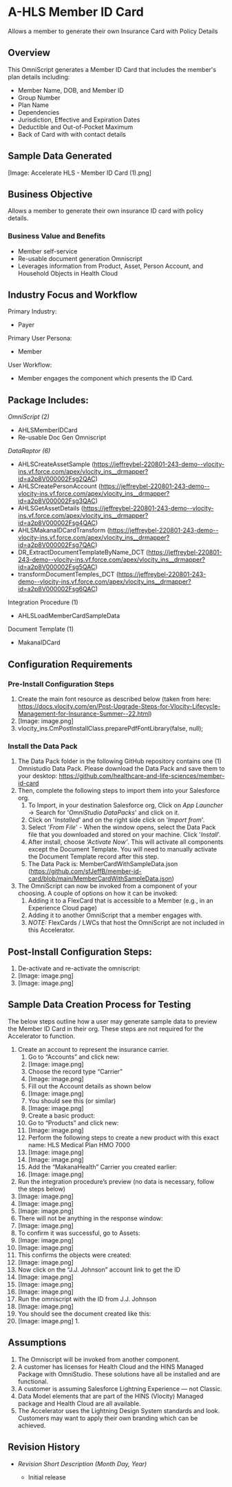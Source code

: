 <h1>A-HLS Member ID Card</h1>

Allows a member to generate their own Insurance Card with Policy Details

<h2>Overview</h2>

This OmniScript generates a Member ID Card that includes the member's plan details including:

* Member Name, DOB, and Member ID
* Group Number
* Plan Name
* Dependencies
* Jurisdiction, Effective and Expiration Dates
* Deductible and Out-of-Pocket Maximum
* Back of Card with with contact details

<h2>Sample Data Generated</h2>

[Image: Accelerate HLS - Member ID Card (1).png]

<h2>Business Objective</h2>

Allows a member to generate their own insurance ID card with policy details.

<h3>Business Value and Benefits</h3>

* Member self-service
* Re-usable document generation Omniscript
* Leverages information from Product, Asset, Person Account, and Household Objects in Health Cloud


<h2>Industry Focus and Workflow</h2>

Primary Industry:

* Payer

Primary User Persona:

* Member

User Workflow:

* Member engages the component which presents the ID Card. 


<h2>Package Includes:</h2>

*OmniScript (2)*

* AHLSMemberIDCard
* Re-usable Doc Gen Omniscript

*DataRaptor (6)*

* AHLSCreateAssetSample (https://jeffreybel-220801-243-demo--vlocity-ins.vf.force.com/apex/vlocity_ins__drmapper?id=a2p8V000002Fsg2QAC)
* AHLSCreatePersonAccount (https://jeffreybel-220801-243-demo--vlocity-ins.vf.force.com/apex/vlocity_ins__drmapper?id=a2p8V000002Fsg3QAC)
* AHLSGetAssetDetails (https://jeffreybel-220801-243-demo--vlocity-ins.vf.force.com/apex/vlocity_ins__drmapper?id=a2p8V000002Fsg4QAC)
* AHLSMakanaIDCardTransform (https://jeffreybel-220801-243-demo--vlocity-ins.vf.force.com/apex/vlocity_ins__drmapper?id=a2p8V000002Fsg7QAC)
* DR_ExtractDocumentTemplateByName_DCT (https://jeffreybel-220801-243-demo--vlocity-ins.vf.force.com/apex/vlocity_ins__drmapper?id=a2p8V000002Fsg5QAC)
* transformDocumentTemples_DCT (https://jeffreybel-220801-243-demo--vlocity-ins.vf.force.com/apex/vlocity_ins__drmapper?id=a2p8V000002Fsg6QAC)

Integration Procedure (1)

* AHLSLoadMemberCardSampleData

Document Template (1)

* MakanaIDCard


<h2>Configuration Requirements</h2>

<h3>Pre-Install Configuration Steps</h3>

1. Create the main font resource as described below (taken from here: https://docs.vlocity.com/en/Post-Upgrade-Steps-for-Vlocity-Lifecycle-Management-for-Insurance-Summer--22.html) 
2. [Image: image.png]
3. vlocity_ins.CmPostInstallClass.preparePdfFontLibrary(false, null);

<h3>Install the Data Pack</h3>

1. The Data Pack folder in the following GitHub repository contains one (1) Omnistudio Data Pack. Please download the Data Pack and save them to your desktop: https://github.com/healthcare-and-life-sciences/member-id-card
2. Then, complete the following steps to import them into your Salesforce org.
    1. To Import, in your destination Salesforce org, Click on *App Launcher* → Search for '*OmniStudio DataPacks*' and click on it.
    2. Click on '*Installed*' and on the right side click on '*Import from*'.
    3. Select '*From File*' - When the window opens, select the Data Pack file that you downloaded and stored on your machine. Click '*Install*'.
    4. After install, choose *‘Activate Now’*. This will activate all components except the Document Template. You will need to manually activate the Document Template record after this step. 
    5. The Data Pack is: MemberCardWithSampleData.json (https://github.com/sfJeffB/member-id-card/blob/main/MemberCardWithSampleData.json)
3. The OmniScript can now be invoked from a component of your choosing. A couple of options on how it can be invoked:
    1. Adding it to a FlexCard that is accessible to a Member (e.g., in an Experience Cloud page)
    2. Adding it to another OmniScript that a member engages with. 
    3. *NOTE:* FlexCards / LWCs that host the OmniScript are not included in this Accelerator. 

<h2>Post-Install Configuration Steps:</h2>

1. De-activate and re-activate the omniscript:
2. [Image: image.png]
3. [Image: image.png]


<h2>Sample Data Creation Process for Testing</h2>

The below steps outline how a user may generate sample data to preview the Member ID Card in their org. These steps are not required for the Accelerator to function.

1. Create an account to represent the insurance carrier.
    1. Go to “Accounts” and click new:
    2. [Image: image.png]
    3. Choose the record type “Carrier”
    4. [Image: image.png]
    5. Fill out the Account details as shown below
    6. [Image: image.png]
    7. You should see this (or similar)
    8. [Image: image.png]
    9. Create a basic product:
    10. Go to “Products” and click new: 
    11. [Image: image.png]
    12. Perform the following steps to create a new product with this exact name: 
        HLS Medical Plan HMO 7000
    13. [Image: image.png]
    14. [Image: image.png]
    15. Add the “MakanaHealth” Carrier you created earlier:
    16. [Image: image.png]
2. Run the integration procedure’s preview (no data is necessary, follow the steps below)
3. [Image: image.png]
4. [Image: image.png]
5. [Image: image.png]
6. There will not be anything in the response window:
7. [Image: image.png]
8. To confirm it was successful, go to Assets:
9. [Image: image.png]
10. [Image: image.png]
11. This confirms the objects were created:
12. [Image: image.png]
13. Now click on the “J.J. Johnson” account link to get the ID
14. [Image: image.png]
15. [Image: image.png]
16. [Image: image.png]
17. Run the omniscript with the ID from J.J. Johnson
18. [Image: image.png]
19. You should see the document created like this: 
20. [Image: image.png]
    1. 


<h2>Assumptions</h2>

1. The Omniscript will be invoked from another component.
2. A customer has licenses for Health Cloud and the HINS Managed Package with OmniStudio.  These solutions have all be installed and are functional.
3. A customer is assuming Salesforce Lightning Experience — not Classic.
4. Data Model elements that are part of the HINS (Vlocity) Managed package and Health Cloud are all available.
5. The Accelerator uses the Lightning Design System standards and look. Customers may want to apply their own branding which can be achieved. 


<h2>Revision History</h2>

* *Revision Short Description (Month Day, Year)*

    * Initial release

